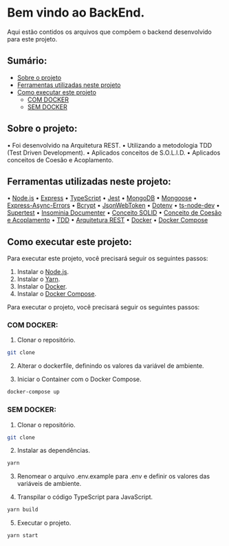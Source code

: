 # Bem vindo ao BackEnd.

Aqui estão contidos os arquivos que compõem o backend desenvolvido para este projeto.


## Sumário:

- [Sobre o projeto](#sobre-o-projeto)
- [Ferramentas utilizadas neste projeto](#ferramentas-utilizadas-neste-projeto)
- [Como executar este projeto](#como-executar-este-projeto)
    - [COM DOCKER](#com-docker)
    - [SEM DOCKER](#sem-docker)


## Sobre o projeto:
• Foi desenvolvido na Arquitetura REST.
• Utilizando a metodologia TDD (Test Driven Development).
• Aplicados conceitos de S.O.L.I.D.
• Aplicados conceitos de Coesão e Acoplamento.


## Ferramentas utilizadas neste projeto:

• [Node.js](https://nodejs.org/en/)
• [Express](https://expressjs.com/pt-br/)
• [TypeScript](https://www.typescriptlang.org/)
• [Jest](https://jestjs.io/)
• [MongoDB](https://www.mongodb.com/)
• [Mongoose](https://mongoosejs.com/)
• [Express-Async-Errors](https://www.npmjs.com/package/express-async-errors)
• [Bcrypt](https://www.npmjs.com/package/bcrypt)
• [JsonWebToken](https://www.npmjs.com/package/jsonwebtoken)
• [Dotenv](https://www.npmjs.com/package/dotenv)
• [ts-node-dev](https://www.npmjs.com/package/ts-node-dev)
• [Supertest](https://www.npmjs.com/package/supertest)
• [Insominia Documenter](https://insomnia.rest/plugins/insomnia-plugin-documenter)
• [Conceito SOLID](https://medium.com/desenvolvendo-com-paixao/o-que-%C3%A9-solid-o-guia-completo-para-voc%C3%AA-entender-os-5-princ%C3%ADpios-da-poo-2b937b3fc530)
• [Conceito de Coesão e Acoplamento](https://www.devmedia.com.br/coesao-e-acoplamento/25797)
• [TDD](https://medium.com/@lucasferreiralimax/test-driven-development-tdd-com-jest-e-node-js-2f1f1c9e4e4e)
• [Arquitetura REST](https://www.redhat.com/pt-br/topics/api/what-is-a-rest-api)
• [Docker](https://www.docker.com/)
• [Docker Compose](https://docs.docker.com/compose/)


## Como executar este projeto:

Para executar este projeto, você precisará seguir os seguintes passos:

1. Instalar o [Node.js](https://nodejs.org/en/).
2. Instalar o [Yarn](https://classic.yarnpkg.com/en/docs/install/#windows-stable).
3. Instalar o [Docker](https://www.docker.com/).
4. Instalar o [Docker Compose](https://docs.docker.com/compose/).

Para executar o projeto, você precisará seguir os seguintes passos:


### COM DOCKER:
1. Clonar o repositório.

```bash
git clone
```

2. Alterar o dockerfile, definindo os valores da variável de ambiente.

3. Iniciar o Container com o Docker Compose.

```bash
docker-compose up
```

### SEM DOCKER:
1. Clonar o repositório.

```bash
git clone
```

2. Instalar as dependências.

```bash
yarn
```

3. Renomear o arquivo .env.example para .env e definir os valores das variáveis de ambiente.

4. Transpilar o código TypeScript para JavaScript.

```bash
yarn build
``` 

5. Executar o projeto.

```bash
yarn start
```
